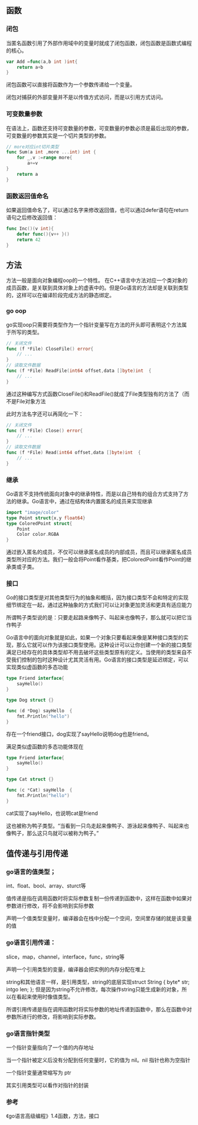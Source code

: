 ## 函数

### 闭包
当匿名函数引用了外部作用域中的变量时就成了闭包函数，闭包函数是函数式编程的核心。

```go
var Add =func(a,b int )int{
	return a+b
}
```
闭包函数可以直接将函数作为一个参数传递给一个变量。

闭包对捕获的外部变量并不是以传值方式访问，而是以引用方式访问。


### 可变数量参数
在语法上，函数还支持可变数量的参数，可变数量的参数必须是最后出现的参数，可变数量的参数其实是一个切片类型的参数。

```go
// more对应int切片类型
func Sum(a int ,more ...int) int {
	for _,v :=range more{
		a+=v
}
	return a
}

```

### 函数返回值命名

如果返回值命名了，可以通过名字来修改返回值，也可以通过defer语句在return语句之后修改返回值：
```go
func Inc()(v int){
	defer func(){v++ }()
	return 42
}
```

## 方法

方法一般是面向对象编程oop的一个特性。
在C++语言中方法对应一个类对象的成员函数，是关联到具体对象上的虚表中的。但是Go语言的方法却是关联到类型的，这样可以在编译阶段完成方法的静态绑定。

### go oop
go实现oop只需要将类型作为一个指针变量写在方法的开头即可表明这个方法属于所写的类型。
```go
// 关闭文件
func (f *File) CloseFile() error{
	// ...
}
// 读取文件数据
func (f *File) ReadFile(int64 offset,data []byte)int  {
    // ...
}
```
通过这种编写方式函数CloseFile()和ReadFile()就成了File类型独有的方法了（而不是File对象方法

此时方法名字还可以再简化一下：
```go
// 关闭文件
func (f *File) Close() error{
	// ...
}
// 读取文件数据
func (f *File) Read(int64 offset,data []byte)int  {
    // ...
}
```

### 继承
Go语言不支持传统面向对象中的继承特性，而是以自己特有的组合方式支持了方法的继承。Go语言中，通过在结构体内置匿名的成员来实现继承
```go
import "image/color"
type Point struct{x,y float64}
type ColoredPoint struct{
	Point
	Color color.RGBA
}
```
通过嵌入匿名的成员，不仅可以继承匿名成员的内部成员，而且可以继承匿名成员类型所对应的方法。我们一般会将Point看作基类，把ColoredPoint看作Point的继承类或子类。

### 接口

Go的接口类型是对其他类型行为的抽象和概括，因为接口类型不会和特定的实现细节绑定在一起，通过这种抽象的方式我们可以让对象更加灵活和更具有适应能力


所谓鸭子类型说的是：只要走起路来像鸭子、叫起来也像鸭子，那么就可以把它当作鸭子

Go语言中的面向对象就是如此，如果一个对象只要看起来像是某种接口类型的实现，那么它就可以作为该接口类型使用。这种设计可以让你创建一个新的接口类型满足已经存在的具体类型却不用去破坏这些类型原有的定义。当使用的类型来自不受我们控制的包时这种设计尤其灵活有用。Go语言的接口类型是延迟绑定，可以实现类似虚函数的多态功能

```go
type Friend interface{
	sayHello()
}

type Dog struct {}

func (d *Dog) sayHello  {
    fmt.Println("hello")
}
```
存在一个friend接口，dog实现了sayHello说明dog也是friend。

满足类似虚函数的多态功能体现在
```go
type Friend interface{
	sayHello()
}

type Cat struct {}

func (c *Cat) sayHello  {
    fmt.Println("hello")
}
```
cat实现了sayHello，也说明cat是friend

这也被称为鸭子类型。“当看到一只鸟走起来像鸭子、游泳起来像鸭子、叫起来也像鸭子，那么这只鸟就可以被称为鸭子。”

## 值传递与引用传递

### go语言的值类型；

int、float、bool、array、sturct等

值传递是指在调用函数时将实际参数复制一份传递到函数中，这样在函数中如果对参数进行修改，将不会影响到实际参数

声明一个值类型变量时，编译器会在栈中分配一个空间，空间里存储的就是该变量的值　　

### go语言引用传递：

slice，map，channel，interface，func，string等

声明一个引用类型的变量，编译器会把实例的内存分配在堆上

string和其他语言一样，是引用类型，string的底层实现struct String { byte* str; intgo len; }; 但是因为string不允许修改，每次操作string只能生成新的对象，所以在看起来使用时像值类型。

所谓引用传递是指在调用函数时将实际参数的地址传递到函数中，那么在函数中对参数所进行的修改，将影响到实际参数。

### go语言指针类型

一个指针变量指向了一个值的内存地址

当一个指针被定义后没有分配到任何变量时，它的值为 nil。nil 指针也称为空指针

一个指针变量通常缩写为 ptr

其实引用类型可以看作对指针的封装


### 参考
《go语言高级编程》1.4函数，方法，接口













